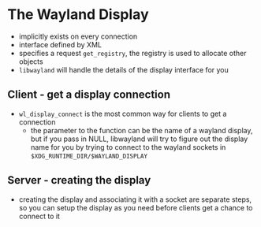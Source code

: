 # The Wayland Display
* implicitly exists on every connection
* interface defined by XML
* specifies a request `get_registry`, the registry is used to allocate other objects
* `libwayland` will handle the details of the display interface for you

## Client - get a display connection
* `wl_display_connect` is the most common way for clients to get a connection
    * the parameter to the function can be the name of a wayland display, but if you pass in NULL, libwayland will try to figure out the display name for you by trying to connect to the wayland sockets in `$XDG_RUNTIME_DIR/$WAYLAND_DISPLAY`

## Server - creating the display
* creating the display and associating it with a socket are separate steps, so you can setup the display as you need before clients get a chance to connect to it

